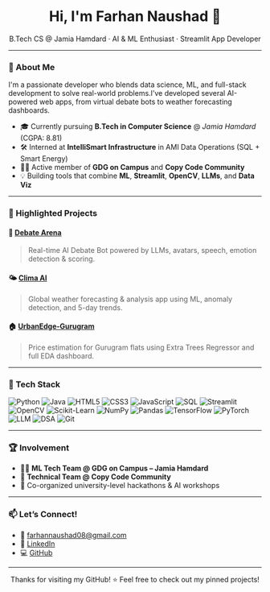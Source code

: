 <h1 align="center">Hi, I'm Farhan Naushad 👋</h1>
<p align="center">
  B.Tech CS @ Jamia Hamdard · AI & ML Enthusiast · Streamlit App Developer
</p>

---

### 🚀 About Me

I'm a passionate developer who blends data science, ML, and full-stack development to solve real-world problems.I’ve developed several AI-powered web apps, from virtual debate bots to weather forecasting dashboards.

- 🎓 Currently pursuing **B.Tech in Computer Science** @ *Jamia Hamdard* (CGPA: 8.81)
- 🛠️ Interned at **IntelliSmart Infrastructure** in AMI Data Operations (SQL + Smart Energy)
- 🧑‍💻 Active member of **GDG on Campus** and **Copy Code Community**
- 💡 Building tools that combine **ML**, **Streamlit**, **OpenCV**, **LLMs**, and **Data Viz**

---

### 🌟 Highlighted Projects

#### 🧠 [Debate Arena](https://github.com/farhannaushad08/Debate-Arena)
> Real-time AI Debate Bot powered by LLMs, avatars, speech, emotion detection & scoring.

#### 🌤️ [Clima AI](https://github.com/farhannaushad08/Clima-AI)
> Global weather forecasting & analysis app using ML, anomaly detection, and 5-day trends.

#### 🏠 [UrbanEdge-Gurugram](https://github.com/farhannaushad08/UrbanEdge-Gurugram)
> Price estimation for Gurugram flats using Extra Trees Regressor and full EDA dashboard.

---

### 🧰 Tech Stack

![Python](https://img.shields.io/badge/Python-blue?logo=python&logoColor=white)
![Java](https://img.shields.io/badge/Java-007396?logo=java&logoColor=white)
![HTML5](https://img.shields.io/badge/HTML5-E34F26?logo=html5&logoColor=white)
![CSS3](https://img.shields.io/badge/CSS3-1572B6?logo=css3&logoColor=white)
![JavaScript](https://img.shields.io/badge/JavaScript-F7DF1E?logo=javascript&logoColor=black)
![SQL](https://img.shields.io/badge/SQL-blue?logo=mysql&logoColor=white)
![Streamlit](https://img.shields.io/badge/Streamlit-darkred?logo=streamlit&logoColor=white)
![OpenCV](https://img.shields.io/badge/OpenCV-black?logo=opencv&logoColor=white)
![Scikit-Learn](https://img.shields.io/badge/Scikit--Learn-orange?logo=scikit-learn&logoColor=white)
![NumPy](https://img.shields.io/badge/NumPy-013243?logo=numpy&logoColor=white)
![Pandas](https://img.shields.io/badge/Pandas-150458?logo=pandas&logoColor=white)
![TensorFlow](https://img.shields.io/badge/TensorFlow-FF6F00?logo=tensorflow&logoColor=white)
![PyTorch](https://img.shields.io/badge/PyTorch-EE4C2C?logo=pytorch&logoColor=white)
![LLM](https://img.shields.io/badge/LLMs-4B0082?logo=openai&logoColor=white)
![DSA](https://img.shields.io/badge/Data%20Structures%20%26%20Algorithms-336699?logo=algolia&logoColor=white)
![Git](https://img.shields.io/badge/Git-F05032?logo=git&logoColor=white)



---

### 🏆 Involvement

- 👨‍💻 **ML Tech Team @ GDG on Campus – Jamia Hamdard**
- 🔧 **Technical Team @ Copy Code Community**
- 🏅 Co-organized university-level hackathons & AI workshops

---

### 📫 Let’s Connect!

- 📧 farhannaushad08@gmail.com  
- 🔗 [LinkedIn](https://www.linkedin.com/in/md-farhan-naushad-b02456253/)  
- 💻 [GitHub](https://github.com/farhannaushad08)

---

<p align="center">Thanks for visiting my GitHub! ⭐️ Feel free to check out my pinned projects!</p>
